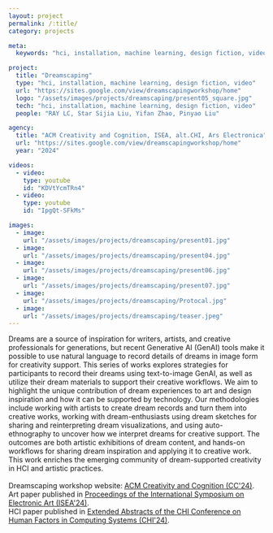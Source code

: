 ```yaml
---
layout: project
permalink: /:title/
category: projects

meta:
  keywords: "hci, installation, machine learning, design fiction, video"

project:
  title: "Dreamscaping"
  type: "hci, installation, machine learning, design fiction, video"
  url: "https://sites.google.com/view/dreamscapingworkshop/home"
  logo: "/assets/images/projects/dreamscaping/present05_square.jpg"
  tech: "hci, installation, machine learning, design fiction, video"
  people: "RAY LC, Star Sijia Liu, Yifan Zhao, Pinyao Liu"

agency:
  title: "ACM Creativity and Cognition, ISEA, alt.CHI, Ars Electronica"
  url: "https://sites.google.com/view/dreamscapingworkshop/home"
  year: "2024"

videos:
  - video:
    type: youtube
    id: "KDVtYcmTRn4"
  - video:
    type: youtube
    id: "IpgQt-SFkMs"

images:
  - image:
    url: "/assets/images/projects/dreamscaping/present01.jpg"
  - image:
    url: "/assets/images/projects/dreamscaping/present04.jpg"
  - image:
    url: "/assets/images/projects/dreamscaping/present06.jpg"
  - image:
    url: "/assets/images/projects/dreamscaping/present07.jpg"
  - image:
    url: "/assets/images/projects/dreamscaping/Protocal.jpg"
  - image:
    url: "/assets/images/projects/dreamscaping/teaser.jpeg"
---
```

<p>Dreams are a source of inspiration for writers, artists, and creative professionals for generations, but recent Generative AI (GenAI) tools make it possible to use natural language to record details of dreams in image form for creativity support. This series of works explores strategies for participants to record their dreams using text-to-image GenAI, as well as utilize their dream materials to support their creative workflows. We aim to highlight the unique contribution of dream experiences to art and design inspiration and how it can be supported by technology. Our methodologies include working with artists to create dream records and turn them into creative works, working with dream-enthusiasts using dream sketches for sharing and reinterpreting dream visualizations, and using auto-ethnography to uncover how we interpret dreams for creative support. The outcomes are both artistic exhibitions of dream content, and hands-on workflows for sharing dream inspiration and applying it to creative work. This work enriches the emerging community of dream-supported creativity in HCI and artistic practices.<br><br>
Dreamscaping workshop website: <a href="https://sites.google.com/view/dreamscapingworkshop/home"><u>ACM Creativity and Cognition (CC'24)</u></a>.<br>
Art paper published in <a href="https://az659834.vo.msecnd.net/eventsairseasiaprod/production-expertevents-public/283e6583646b4a0a97d672f08f620db5"><u>Proceedings of the International Symposium on Electronic Art (ISEA'24)</u></a>.<br>
HCI paper published in <a href="https://dl.acm.org/doi/10.1145/3613905.3644054"><u>Extended Abstracts of the CHI Conference on Human Factors in Computing Systems (CHI'24)</u></a>.</p>
